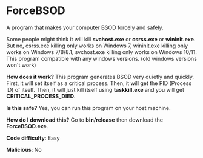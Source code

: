 # ForceBSOD
A program that makes your computer BSOD forcely and safely.

Some people might think it will kill **svchost.exe** or **csrss.exe** or **wininit.exe**. 
But no, csrss.exe killing only works on Windows 7, wininit.exe killing only works on Windows 7/8/8.1, svchost.exe killing only works on Windows 10/11.
This program compatible with any windows versions. (old windows versions won't work)

**How does it work?**
This program generates BSOD very quietly and quickly.
First, it will set itself as a critical process.
Then, it will get the PID (Process ID) of itself.
Then, it will just kill itself using **taskkill.exe** and you will get **CRITICAL_PROCESS_DIED**.

**Is this safe?**
Yes, you can run this program on your host machine.

**How do I download this?**
Go to **bin/release** then download the **ForceBSOD.exe**.

**Code difficulty**: Easy

**Malicious**: No

